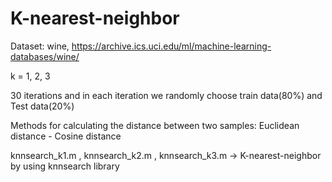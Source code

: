 # K-nearest-neighbor

Dataset: wine, https://archive.ics.uci.edu/ml/machine-learning-databases/wine/

k = 1, 2, 3

30 iterations and in each iteration we randomly choose train data(80%) and Test data(20%) 

Methods for calculating the distance between two samples: Euclidean distance - Cosine distance

knnsearch_k1.m , knnsearch_k2.m , knnsearch_k3.m -> K-nearest-neighbor by using knnsearch library
